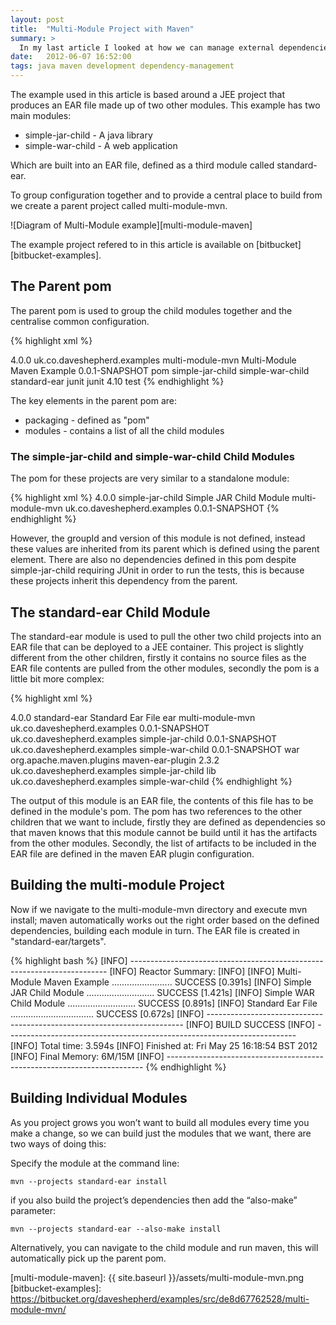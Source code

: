 ```yaml
---
layout: post
title:  "Multi-Module Project with Maven"
summary: >
  In my last article I looked at how we can manage external dependencies in the Java build process with examples using both Apache Ivy and Apache Maven. This article is going to take it one step further and look at how we can manage several java modules that depend on each other and share dependencies and configuration using Apache Maven.
date:   2012-06-07 16:52:00
tags: java maven development dependency-management
---
```

The example used in this article is based around a JEE project that produces an EAR file made up of two other modules. This example has two main modules:

* simple-jar-child - A java library
* simple-war-child - A web application

Which are built into an EAR file, defined as a third module called standard-ear.

To group configuration together and to provide a central place to build from we create a parent project called multi-module-mvn.

![Diagram of Multi-Module example][multi-module-maven]

The example project refered to in this article is available on [bitbucket][bitbucket-examples].

## The Parent pom

The parent pom is used to group the child modules together and the centralise common configuration.

{% highlight xml %}
<?xml version="1.0" encoding="UTF-8"?>
<project xmlns="http://maven.apache.org/POM/4.0.0" xmlns:xsi="http://www.w3.org/2001/XMLSchema-instance" xsi:schemaLocation="http://maven.apache.org/POM/4.0.0 http://maven.apache.org/maven-v4_0_0.xsd">
 <modelVersion>4.0.0</modelVersion>
 <groupId>uk.co.daveshepherd.examples</groupId>
 <artifactId>multi-module-mvn</artifactId>
 <name>Multi-Module Maven Example</name>
 <version>0.0.1-SNAPSHOT</version>
 <packaging>pom</packaging>
 <modules>
  <module>simple-jar-child</module>
  <module>simple-war-child</module>
  <module>standard-ear</module>
 </modules>
 <dependencies>
  <dependency>
   <groupId>junit</groupId>
   <artifactId>junit</artifactId>
   <version>4.10</version>
   <scope>test</scope>
  </dependency>
 </dependencies>
</project>
{% endhighlight %}

The key elements in the parent pom are:

* packaging - defined as "pom"
* modules - contains a list of all the child modules

### The simple-jar-child and simple-war-child Child Modules

The pom for these projects are very similar to a standalone module:

{% highlight xml %}
<project xmlns="http://maven.apache.org/POM/4.0.0" xmlns:xsi="http://www.w3.org/2001/XMLSchema-instance" xsi:schemaLocation="http://maven.apache.org/POM/4.0.0 http://maven.apache.org/xsd/maven-4.0.0.xsd">
 <modelVersion>4.0.0</modelVersion>
 <artifactId>simple-jar-child</artifactId>
 <name>Simple JAR Child Module</name>
 <parent>
  <artifactId>multi-module-mvn</artifactId>
  <groupId>uk.co.daveshepherd.examples</groupId>
  <version>0.0.1-SNAPSHOT</version>
 </parent>
</project>
{% endhighlight %}

However, the groupId and version of this module is not defined, instead these values are inherited from its parent which is defined using the parent element. There are also no dependencies defined in this pom despite simple-jar-child requiring JUnit in order to run the tests, this is because these projects inherit this dependency from the parent.

## The standard-ear Child Module

The standard-ear module is used to pull the other two child projects into an EAR file that can be deployed to a JEE container. This project is slightly different from the other children, firstly it contains no source files as the EAR file contents are pulled from the other modules, secondly the pom is a little bit more complex:

{% highlight xml %}
<?xml version="1.0" encoding="UTF-8"?>
<project xmlns="http://maven.apache.org/POM/4.0.0" xmlns:xsi="http://www.w3.org/2001/XMLSchema-instance" xsi:schemaLocation="http://maven.apache.org/POM/4.0.0 http://maven.apache.org/maven-v4_0_0.xsd">
 <modelVersion>4.0.0</modelVersion>
 <artifactId>standard-ear</artifactId>
 <name>Standard Ear File</name>
 <packaging>ear</packaging>
 <parent>
  <artifactId>multi-module-mvn</artifactId>
  <groupId>uk.co.daveshepherd.examples</groupId>
  <version>0.0.1-SNAPSHOT</version>
 </parent>
 <dependencies>
  <dependency>
   <groupId>uk.co.daveshepherd.examples</groupId>
   <artifactId>simple-jar-child</artifactId>
   <version>0.0.1-SNAPSHOT</version>
  </dependency>
  <dependency>
   <groupId>uk.co.daveshepherd.examples</groupId>
   <artifactId>simple-war-child</artifactId>
   <version>0.0.1-SNAPSHOT</version>
   <type>war</type>
  </dependency>
 </dependencies>
 <build>
  <plugins>
   <plugin>
    <groupId>org.apache.maven.plugins</groupId>
    <artifactId>maven-ear-plugin</artifactId>
    <version>2.3.2</version>
    <configuration>
     <modules>
      <jarModule>
       <groupId>uk.co.daveshepherd.examples</groupId>
       <artifactId>simple-jar-child</artifactId>
       <bundleDir>lib</bundleDir>
      </jarModule>
      <webModule>
       <groupId>uk.co.daveshepherd.examples</groupId>
       <artifactId>simple-war-child</artifactId>
      </webModule>
     </modules>
    </configuration>
   </plugin>
  </plugins>
 </build>
</project>
{% endhighlight %}

The output of this module is an EAR file, the contents of this file has to be defined in the module's pom. The pom has two references to the other children that we want to include, firstly they are defined as dependencies so that maven knows that this module cannot be build until it has the artifacts from the other modules. Secondly, the list of artifacts to be included in the EAR file are defined in the maven EAR plugin configuration.

## Building the multi-module Project

Now if we navigate to the multi-module-mvn directory and execute mvn install; maven automatically works out the right order based on the defined dependencies, building each module in turn. The EAR file is created in "standard-ear/targets".

{% highlight bash %}
[INFO] ------------------------------------------------------------------------
[INFO] Reactor Summary:
[INFO]
[INFO] Multi-Module Maven Example ........................ SUCCESS [0.391s]
[INFO] Simple JAR Child Module ........................... SUCCESS [1.421s]
[INFO] Simple WAR Child Module ........................... SUCCESS [0.891s]
[INFO] Standard Ear File ................................. SUCCESS [0.672s]
[INFO] ------------------------------------------------------------------------
[INFO] BUILD SUCCESS
[INFO] ------------------------------------------------------------------------
[INFO] Total time: 3.594s
[INFO] Finished at: Fri May 25 16:18:54 BST 2012
[INFO] Final Memory: 6M/15M
[INFO] ------------------------------------------------------------------------
{% endhighlight %}

## Building Individual Modules

As you project grows you won’t want to build all modules every time you make a change, so we can build just the modules that we want, there are two ways of doing this:

Specify the module at the command line:

`mvn --projects standard-ear install`

if you also build the project’s dependencies then add the “also-make” parameter:

`mvn --projects standard-ear --also-make install`

Alternatively, you can navigate to the child module and run maven, this will automatically pick up the parent pom.

[multi-module-maven]: {{ site.baseurl }}/assets/multi-module-mvn.png
[bitbucket-examples]: https://bitbucket.org/daveshepherd/examples/src/de8d67762528/multi-module-mvn/